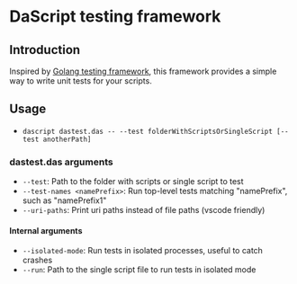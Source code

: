 # DaScript testing framework

## Introduction

Inspired by [Golang testing framework](https://pkg.go.dev/testing), this framework provides a simple way to write unit tests for your scripts.

## Usage

- `dascript dastest.das -- --test folderWithScriptsOrSingleScript [--test anotherPath]`

### dastest.das arguments
- `--test`: Path to the folder with scripts or single script to test
- `--test-names <namePrefix>`: Run top-level tests matching "namePrefix", such as "namePrefix1"
- `--uri-paths`: Print uri paths instead of file paths (vscode friendly)

#### Internal arguments
- `--isolated-mode`: Run tests in isolated processes, useful to catch crashes
- `--run`: Path to the single script file to run tests in isolated mode

